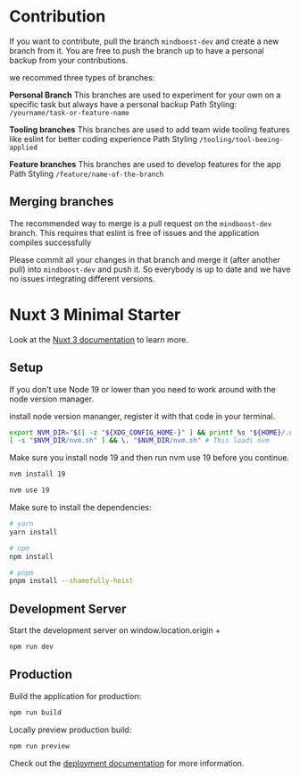 # Contribution 

If you want to contribute, pull the branch `mindboost-dev` and create a new branch from it. You are free to push the branch up to have a personal backup from your contributions.

we recommed three types of branches:

**Personal Branch**
This branches are used to experiment for your own on a specific task but always have a personal backup
Path Styling: `/yourname/task-or-feature-name`

**Tooling branches**
This branches are used to add team wide tooling features like eslint for better coding experience
Path Styling `/tooling/tool-beeing-applied`

**Feature branches**
This branches are used to develop features for the app
Path Styling `/feature/name-of-the-branch`

## Merging branches
The recommended way to merge is a pull request on the `mindboost-dev` branch. This requires that eslint is free of issues and the application compiles successfully

Please commit all your changes in that branch and merge it (after another pull) into `mindboost-dev` and push it. So everybody is up to date and we have no issues integrating different versions. 

# Nuxt 3 Minimal Starter

Look at the [Nuxt 3 documentation](https://nuxt.com/docs/getting-started/introduction) to learn more.

## Setup

If you don't use Node 19 or lower than you need to work around with the node version manager. 

install node version mananger, register it with that code in your terminal.

```sh
export NVM_DIR="$([ -z "${XDG_CONFIG_HOME-}" ] && printf %s "${HOME}/.nvm" || printf %s "${XDG_CONFIG_HOME}/nvm")"
[ -s "$NVM_DIR/nvm.sh" ] && \. "$NVM_DIR/nvm.sh" # This loads nvm
```

Make sure you install  node 19 and then run nvm use 19 before you continue. 

```bash
nvm install 19
````
```bash
nvm use 19
````

Make sure to install the dependencies:

```bash
# yarn
yarn install

# npm
npm install

# pnpm
pnpm install --shamefully-hoist
```

## Development Server

Start the development server on window.location.origin + 

```bash
npm run dev
```

## Production

Build the application for production:

```bash
npm run build
```

Locally preview production build:

```bash
npm run preview
```

Check out the [deployment documentation](https://nuxt.com/docs/getting-started/deployment) for more information.
